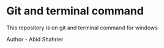 # Git and terminal command

This repository is on git and terminal command for windows

Author - Abid Shahrier
